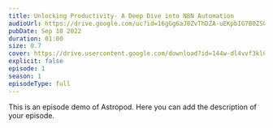 ```yaml
---
title: Unlocking Productivity- A Deep Dive into N8N Automation 
audioUrl: https://drive.google.com/uc?id=16gGg6aJ8ZvThDZA-uEKpbIG7B0ZS0Egy
pubDate: Sep 10 2022
duration: 01:00
size: 0.7
cover: https://drive.usercontent.google.com/download?id=144w-dl4vvf3klC9rB9CqgccIeJgQsAhf
explicit: false
episode: 1
season: 1
episodeType: full
---
```

This is an episode demo of Astropod. Here you can add the description of your episode.

